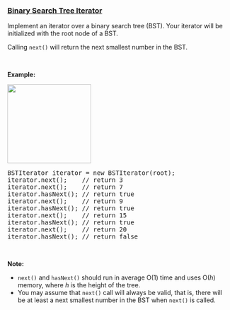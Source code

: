 ### [Binary Search Tree Iterator](https://leetcode.com/problems/binary-search-tree-iterator)

<p>Implement an iterator over a binary search tree (BST). Your iterator will be initialized with the root node of a BST.</p>

<p>Calling <code>next()</code> will return the next smallest number in the BST.</p>

<p>&nbsp;</p>

<ul>
</ul>

<p><strong>Example:</strong></p>

<p><strong><img alt="" src="https://assets.leetcode.com/uploads/2018/12/25/bst-tree.png" style="width: 189px; height: 178px;" /></strong></p>

<pre>
BSTIterator iterator = new BSTIterator(root);
iterator.next();    // return 3
iterator.next();    // return 7
iterator.hasNext(); // return true
iterator.next();    // return 9
iterator.hasNext(); // return true
iterator.next();    // return 15
iterator.hasNext(); // return true
iterator.next();    // return 20
iterator.hasNext(); // return false
</pre>

<p>&nbsp;</p>

<p><b>Note:</b></p>

<ul>
	<li><code>next()</code> and <code>hasNext()</code> should run in average O(1) time and uses O(<i>h</i>) memory, where <i>h</i> is the height of the tree.</li>
	<li>You may assume that&nbsp;<code>next()</code>&nbsp;call&nbsp;will always be valid, that is, there will be at least a next smallest number in the BST when <code>next()</code> is called.</li>
</ul>
